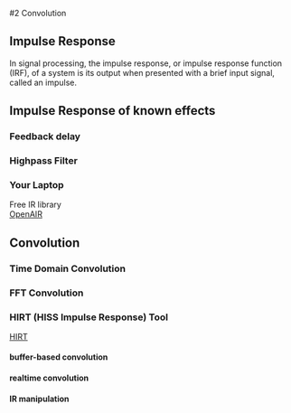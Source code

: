 #2 Convolution

## Impulse Response

In signal processing, the impulse response, or impulse response function (IRF), of a system is its output when presented with a brief input signal, called an impulse.

## Impulse Response of known effects

### Feedback delay



### Highpass Filter


### Your Laptop



Free IR library  
[OpenAIR](https://www.openairlib.net/)


## Convolution

### Time Domain Convolution


### FFT Convolution


### HIRT (HISS Impulse Response) Tool

[HIRT](http://eprints.hud.ac.uk/id/eprint/14897/)

#### buffer-based convolution 


#### realtime convolution


#### IR manipulation

